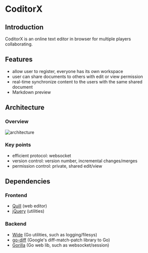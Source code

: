 # CoditorX

## Introduction

CoditorX is an online text editor in browser for multiple players collaborating.

## Features

* allow user to register, everyone has its own workspace
* user can share documents to others with edit or view permission
* real-time synchronize content to the users with the same shared document
* Markdown preview

## Architecture

### Overview

![architecture](https://github.com/gophergala/CoditorX/blob/master/architecture.png)

### Key points

* efficient protocol: websocket
* version control: version number, incremental changes/merges
* permission control: private, shared edit/view

## Dependencies

### Frontend

* [Quill](https://github.com/quilljs/quill) (web editor)
* [jQuery](http://jquery.com) (utilities)

### Backend

* [Wide](https://github.com/b3log/wide) (Go utilities, such as logging/filesys)
* [go-diff](https://github.com/sergi/go-diff) (Google's diff-match-patch library to Go)
* [Gorilla](https://github.com/gorilla) (Go web lib, such as websocket/session)
